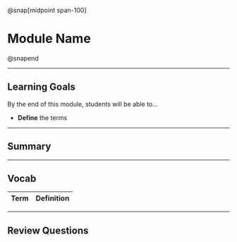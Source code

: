 @snap[midpoint span-100]

# Module Name

@snapend

---

## Learning Goals

By the end of this module, students will be able to...

- **Define** the terms

---

## Summary

---

## Vocab

| Term | Definition |
| ---- | ---------- |

---

## Review Questions
